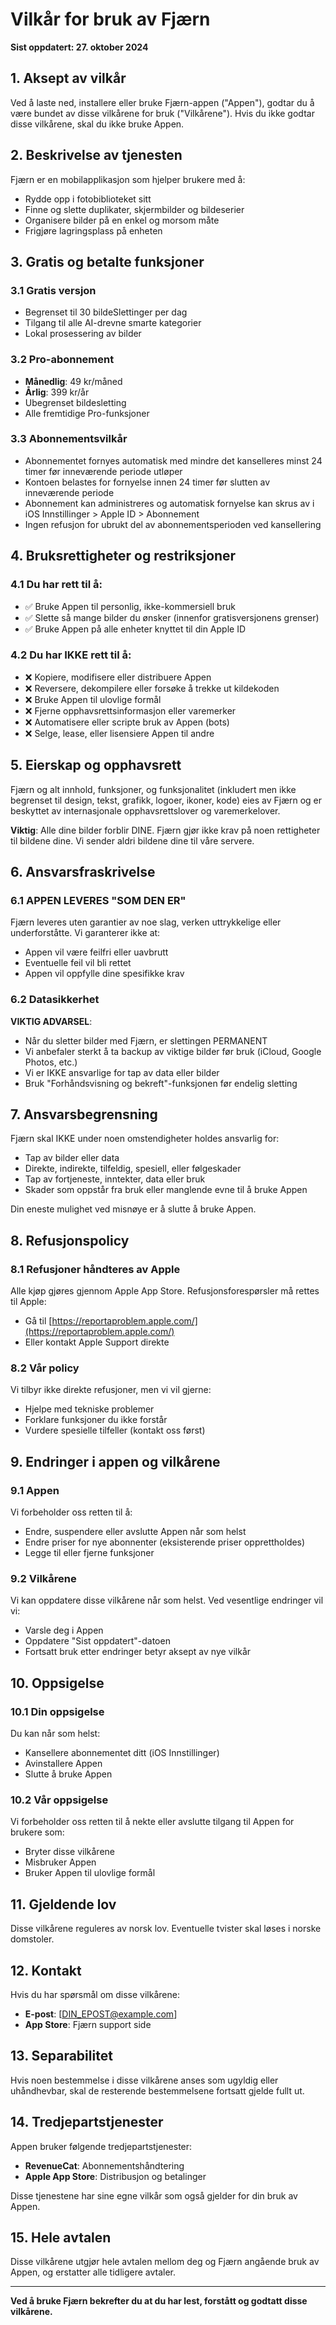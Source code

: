 # Vilkår for bruk av Fjærn

**Sist oppdatert: 27. oktober 2024**

## 1. Aksept av vilkår

Ved å laste ned, installere eller bruke Fjærn-appen ("Appen"), godtar du å være bundet av disse vilkårene for bruk ("Vilkårene"). Hvis du ikke godtar disse vilkårene, skal du ikke bruke Appen.

## 2. Beskrivelse av tjenesten

Fjærn er en mobilapplikasjon som hjelper brukere med å:
- Rydde opp i fotobiblioteket sitt
- Finne og slette duplikater, skjermbilder og bildeserier
- Organisere bilder på en enkel og morsom måte
- Frigjøre lagringsplass på enheten

## 3. Gratis og betalte funksjoner

### 3.1 Gratis versjon
- Begrenset til 30 bildeSlettinger per dag
- Tilgang til alle AI-drevne smarte kategorier
- Lokal prosessering av bilder

### 3.2 Pro-abonnement
- **Månedlig**: 49 kr/måned
- **Årlig**: 399 kr/år
- Ubegrenset bildesletting
- Alle fremtidige Pro-funksjoner

### 3.3 Abonnementsvilkår
- Abonnementet fornyes automatisk med mindre det kanselleres minst 24 timer før inneværende periode utløper
- Kontoen belastes for fornyelse innen 24 timer før slutten av inneværende periode
- Abonnement kan administreres og automatisk fornyelse kan skrus av i iOS Innstillinger > Apple ID > Abonnement
- Ingen refusjon for ubrukt del av abonnementsperioden ved kansellering

## 4. Bruksrettigheter og restriksjoner

### 4.1 Du har rett til å:
- ✅ Bruke Appen til personlig, ikke-kommersiell bruk
- ✅ Slette så mange bilder du ønsker (innenfor gratisversjonens grenser)
- ✅ Bruke Appen på alle enheter knyttet til din Apple ID

### 4.2 Du har IKKE rett til å:
- ❌ Kopiere, modifisere eller distribuere Appen
- ❌ Reversere, dekompilere eller forsøke å trekke ut kildekoden
- ❌ Bruke Appen til ulovlige formål
- ❌ Fjerne opphavsrettsinformasjon eller varemerker
- ❌ Automatisere eller scripte bruk av Appen (bots)
- ❌ Selge, lease, eller lisensiere Appen til andre

## 5. Eierskap og opphavsrett

Fjærn og alt innhold, funksjoner, og funksjonalitet (inkludert men ikke begrenset til design, tekst, grafikk, logoer, ikoner, kode) eies av Fjærn og er beskyttet av internasjonale opphavsrettslover og varemerkelover.

**Viktig**: Alle dine bilder forblir DINE. Fjærn gjør ikke krav på noen rettigheter til bildene dine. Vi sender aldri bildene dine til våre servere.

## 6. Ansvarsfraskrivelse

### 6.1 APPEN LEVERES "SOM DEN ER"
Fjærn leveres uten garantier av noe slag, verken uttrykkelige eller underforståtte. Vi garanterer ikke at:
- Appen vil være feilfri eller uavbrutt
- Eventuelle feil vil bli rettet
- Appen vil oppfylle dine spesifikke krav

### 6.2 Datasikkerhet
**VIKTIG ADVARSEL**:
- Når du sletter bilder med Fjærn, er slettingen PERMANENT
- Vi anbefaler sterkt å ta backup av viktige bilder før bruk (iCloud, Google Photos, etc.)
- Vi er IKKE ansvarlige for tap av data eller bilder
- Bruk "Forhåndsvisning og bekreft"-funksjonen før endelig sletting

## 7. Ansvarsbegrensning

Fjærn skal IKKE under noen omstendigheter holdes ansvarlig for:
- Tap av bilder eller data
- Direkte, indirekte, tilfeldig, spesiell, eller følgeskader
- Tap av fortjeneste, inntekter, data eller bruk
- Skader som oppstår fra bruk eller manglende evne til å bruke Appen

Din eneste mulighet ved misnøye er å slutte å bruke Appen.

## 8. Refusjonspolicy

### 8.1 Refusjoner håndteres av Apple
Alle kjøp gjøres gjennom Apple App Store. Refusjonsforespørsler må rettes til Apple:
- Gå til [https://reportaproblem.apple.com/](https://reportaproblem.apple.com/)
- Eller kontakt Apple Support direkte

### 8.2 Vår policy
Vi tilbyr ikke direkte refusjoner, men vi vil gjerne:
- Hjelpe med tekniske problemer
- Forklare funksjoner du ikke forstår
- Vurdere spesielle tilfeller (kontakt oss først)

## 9. Endringer i appen og vilkårene

### 9.1 Appen
Vi forbeholder oss retten til å:
- Endre, suspendere eller avslutte Appen når som helst
- Endre priser for nye abonnenter (eksisterende priser opprettholdes)
- Legge til eller fjerne funksjoner

### 9.2 Vilkårene
Vi kan oppdatere disse vilkårene når som helst. Ved vesentlige endringer vil vi:
- Varsle deg i Appen
- Oppdatere "Sist oppdatert"-datoen
- Fortsatt bruk etter endringer betyr aksept av nye vilkår

## 10. Oppsigelse

### 10.1 Din oppsigelse
Du kan når som helst:
- Kansellere abonnementet ditt (iOS Innstillinger)
- Avinstallere Appen
- Slutte å bruke Appen

### 10.2 Vår oppsigelse
Vi forbeholder oss retten til å nekte eller avslutte tilgang til Appen for brukere som:
- Bryter disse vilkårene
- Misbruker Appen
- Bruker Appen til ulovlige formål

## 11. Gjeldende lov

Disse vilkårene reguleres av norsk lov. Eventuelle tvister skal løses i norske domstoler.

## 12. Kontakt

Hvis du har spørsmål om disse vilkårene:

- **E-post**: [DIN_EPOST@example.com]
- **App Store**: Fjærn support side

## 13. Separabilitet

Hvis noen bestemmelse i disse vilkårene anses som ugyldig eller uhåndhevbar, skal de resterende bestemmelsene fortsatt gjelde fullt ut.

## 14. Tredjepartstjenester

Appen bruker følgende tredjepartstjenester:
- **RevenueCat**: Abonnementshåndtering
- **Apple App Store**: Distribusjon og betalinger

Disse tjenestene har sine egne vilkår som også gjelder for din bruk av Appen.

## 15. Hele avtalen

Disse vilkårene utgjør hele avtalen mellom deg og Fjærn angående bruk av Appen, og erstatter alle tidligere avtaler.

---

**Ved å bruke Fjærn bekrefter du at du har lest, forstått og godtatt disse vilkårene.**
